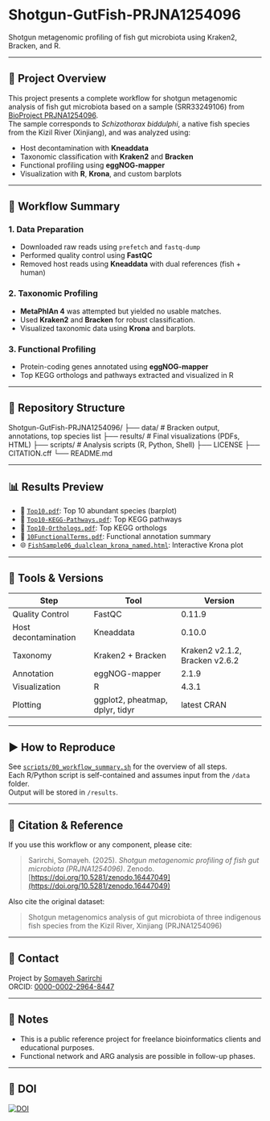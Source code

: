 # Shotgun-GutFish-PRJNA1254096

Shotgun metagenomic profiling of fish gut microbiota using Kraken2, Bracken, and R.

---

## 📘 Project Overview

This project presents a complete workflow for shotgun metagenomic analysis of fish gut microbiota based on a sample (SRR33249106) from [BioProject PRJNA1254096](https://www.ncbi.nlm.nih.gov/bioproject/PRJNA1254096).  
The sample corresponds to *Schizothorax biddulphi*, a native fish species from the Kizil River (Xinjiang), and was analyzed using:

- Host decontamination with **Kneaddata**
- Taxonomic classification with **Kraken2** and **Bracken**
- Functional profiling using **eggNOG-mapper**
- Visualization with **R**, **Krona**, and custom barplots

---

## 🧪 Workflow Summary

### 1. Data Preparation
- Downloaded raw reads using `prefetch` and `fastq-dump`
- Performed quality control using **FastQC**
- Removed host reads using **Kneaddata** with dual references (fish + human)

### 2. Taxonomic Profiling
- **MetaPhlAn 4** was attempted but yielded no usable matches.
- Used **Kraken2** and **Bracken** for robust classification.
- Visualized taxonomic data using **Krona** and barplots.

### 3. Functional Profiling
- Protein-coding genes annotated using **eggNOG-mapper**
- Top KEGG orthologs and pathways extracted and visualized in R

---

## 📁 Repository Structure


Shotgun-GutFish-PRJNA1254096/
├── data/ # Bracken output, annotations, top species list
├── results/ # Final visualizations (PDFs, HTML)
├── scripts/ # Analysis scripts (R, Python, Shell)
├── LICENSE
├── CITATION.cff
└── README.md


---

## 📊 Results Preview

- 📄 [`Top10.pdf`](results/Top10.pdf): Top 10 abundant species (barplot)
- 📄 [`Top10-KEGG-Pathways.pdf`](results/Top10-KEGG-Pathways.pdf): Top KEGG pathways
- 📄 [`Top10-Orthologs.pdf`](results/Top10-Orthologs.pdf): Top KEGG orthologs
- 📄 [`10FunctionalTerms.pdf`](results/10FunctionalTerms.pdf): Functional annotation summary
- 🌐 [`FishSample06_dualclean_krona_named.html`](results/FishSample06_dualclean_krona_named.html): Interactive Krona plot

---

## 🔧 Tools & Versions

| Step | Tool | Version |
|------|------|---------|
| Quality Control | FastQC | 0.11.9 |
| Host decontamination | Kneaddata | 0.10.0 |
| Taxonomy | Kraken2 + Bracken | Kraken2 v2.1.2, Bracken v2.6.2 |
| Annotation | eggNOG-mapper | 2.1.9 |
| Visualization | R | 4.3.1 |
| Plotting | ggplot2, pheatmap, dplyr, tidyr | latest CRAN |

---

## ▶️ How to Reproduce

See [`scripts/00_workflow_summary.sh`](scripts/00_workflow_summary.sh) for the overview of all steps.  
Each R/Python script is self-contained and assumes input from the `/data` folder.  
Output will be stored in `/results`.

---

## 📜 Citation & Reference

If you use this workflow or any component, please cite:

> Sarirchi, Somayeh. (2025). *Shotgun metagenomic profiling of fish gut microbiota (PRJNA1254096)*. Zenodo. [https://doi.org/10.5281/zenodo.16447049](https://doi.org/10.5281/zenodo.16447049)

Also cite the original dataset:

> Shotgun metagenomics analysis of gut microbiota of three indigenous fish species from the Kizil River, Xinjiang (PRJNA1254096)

---

## 🙋 Contact

Project by [Somayeh Sarirchi](https://github.com/somayehsarirchi)  
ORCID: [0000-0002-2964-8447](https://orcid.org/0000-0002-2964-8447)

---

## 📌 Notes

- This is a public reference project for freelance bioinformatics clients and educational purposes.
- Functional network and ARG analysis are possible in follow-up phases.

---

## 🔗 DOI

[![DOI](https://zenodo.org/badge/DOI/10.5281/zenodo.16447049.svg)](https://doi.org/10.5281/zenodo.16447049)
